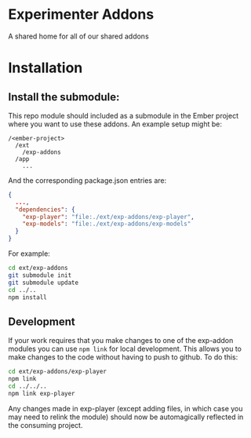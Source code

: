 # Experimenter Addons

A shared home for all of our shared addons

# Installation

## Install the submodule:

This repo module should included as a submodule in the Ember project where you want to use these addons.
An example setup might be:
```
/<ember-project>
  /ext
    /exp-addons
  /app
    ...    
```

And the corresponding package.json entries are:

```json
{
  ...,
  "dependencies": {
    "exp-player": "file:./ext/exp-addons/exp-player",
    "exp-models": "file:./ext/exp-addons/exp-models"
  }
}

```

For example:

```bash
cd ext/exp-addons
git submodule init
git submodule update
cd ../..
npm install
```

## Development

If your work requires that you make changes to one of the exp-addon modules you can use `npm link` for
local development. This allows you to make changes to the code without having to push to github. To do
this:

```bash
cd ext/exp-addons/exp-player
npm link
cd ../../..
npm link exp-player
```

Any changes made in exp-player (except adding files, in which case you may need to relink the module) should
now be automagically reflected in the consuming project.
